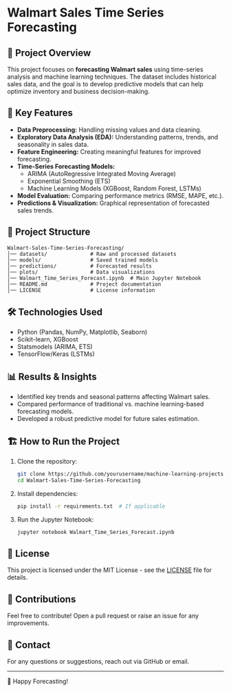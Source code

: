 # Walmart Sales Time Series Forecasting

## 📌 Project Overview
This project focuses on **forecasting Walmart sales** using time-series analysis and machine learning techniques. The dataset includes historical sales data, and the goal is to develop predictive models that can help optimize inventory and business decision-making.

## 🚀 Key Features
- **Data Preprocessing:** Handling missing values and data cleaning.
- **Exploratory Data Analysis (EDA):** Understanding patterns, trends, and seasonality in sales data.
- **Feature Engineering:** Creating meaningful features for improved forecasting.
- **Time-Series Forecasting Models:**
  - ARIMA (AutoRegressive Integrated Moving Average)
  - Exponential Smoothing (ETS)
  - Machine Learning Models (XGBoost, Random Forest, LSTMs)
- **Model Evaluation:** Comparing performance metrics (RMSE, MAPE, etc.).
- **Predictions & Visualization:** Graphical representation of forecasted sales trends.

## 📁 Project Structure
```
Walmart-Sales-Time-Series-Forecasting/
│── datasets/              # Raw and processed datasets
│── models/                # Saved trained models
│── predictions/           # Forecasted results
│── plots/                 # Data visualizations
│── Walmart_Time_Series_Forecast.ipynb  # Main Jupyter Notebook
│── README.md              # Project documentation
│── LICENSE                # License information
```

## 🛠️ Technologies Used
- Python (Pandas, NumPy, Matplotlib, Seaborn)
- Scikit-learn, XGBoost
- Statsmodels (ARIMA, ETS)
- TensorFlow/Keras (LSTMs)

## 📊 Results & Insights
- Identified key trends and seasonal patterns affecting Walmart sales.
- Compared performance of traditional vs. machine learning-based forecasting models.
- Developed a robust predictive model for future sales estimation.

## 🏗️ How to Run the Project
1. Clone the repository:
   ```bash
   git clone https://github.com/yourusername/machine-learning-projects.git
   cd Walmart-Sales-Time-Series-Forecasting
   ```
2. Install dependencies:
   ```bash
   pip install -r requirements.txt  # If applicable
   ```
3. Run the Jupyter Notebook:
   ```bash
   jupyter notebook Walmart_Time_Series_Forecast.ipynb
   ```

## 📜 License
This project is licensed under the MIT License - see the [LICENSE](LICENSE) file for details.

## 🤝 Contributions
Feel free to contribute! Open a pull request or raise an issue for any improvements.

## 📩 Contact
For any questions or suggestions, reach out via GitHub or email.

---
🚀 Happy Forecasting!

